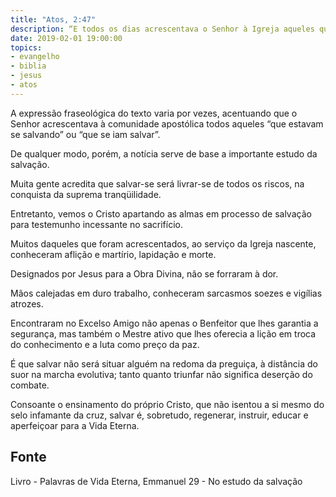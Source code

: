 ```yaml
---
title: "Atos, 2:47"
description: “E todos os dias acrescentava o Senhor à Igreja aqueles que se encontravam em salvação.”
date: 2019-02-01 19:00:00
topics: 
- evangelho
- biblia
- jesus
- atos
---
```


A expressão fraseológica do texto varia por vezes, acentuando que o Senhor
acrescentava à comunidade apostólica todos aqueles “que estavam se salvando” ou “que
se iam salvar”.

De qualquer modo, porém, a notícia serve de base a importante estudo da salvação.

Muita gente acredita que salvar-se será livrar-se de todos os riscos, na conquista da
suprema tranqüilidade.

Entretanto, vemos o Cristo apartando as almas em processo de salvação para
testemunho incessante no sacrifício.

Muitos daqueles que foram acrescentados, ao serviço da Igreja nascente,
conheceram aflição e martírio, lapidação e morte.

Designados por Jesus para a Obra Divina, não se forraram à dor.

Mãos calejadas em duro trabalho, conheceram sarcasmos soezes e vigílias atrozes.

Encontraram no Excelso Amigo não apenas o Benfeitor que lhes garantia a
segurança, mas também o Mestre ativo que lhes oferecia a lição em troca do
conhecimento e a luta como preço da paz.

É que salvar não será situar alguém na redoma da preguiça, à distância do suor na
marcha evolutiva; tanto quanto triunfar não significa deserção do combate.

Consoante o ensinamento do próprio Cristo, que não isentou a si mesmo do selo
infamante da cruz, salvar é, sobretudo, regenerar, instruir, educar e aperfeiçoar para a
Vida Eterna.



## Fonte
Livro - Palavras de Vida Eterna, Emmanuel
29 - No estudo da salvação

